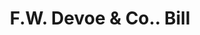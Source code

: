---
doi: 10.7916/D8J11F94
date_other: '1870'
date_other_textual: 1870-1879
form: printed ephemera
genre:
- Invoices
name:
- F.W. Devoe & Co.
object_in_context_url: https://biggert.cul.columbia.edu/items/view/ave_biggert_00990
subject_hierarchical_geographic:
- New York, New York, United States
subject_name:
- F.W. Devoe & Co.
title: F.W. Devoe & Co.. Bill
sort_title: F.W. Devoe & Co.. Bill
call_number: ave_biggert_00990
coordinates:
- 40.71277777777778,-74.00583333333333
pid: ave_biggert_00990
identifiers: ave_biggert_00990
thumbnail: https://derivativo-3.library.columbia.edu/iiif/2/ldpd:344270/full/!256,256/0/native.jpg
permalink: /biggert/ave_biggert_00990/
layout: iiif-image-page
---